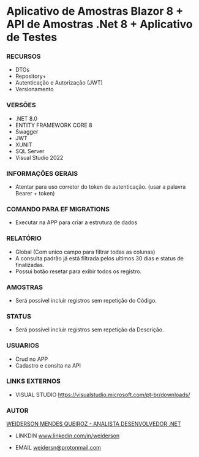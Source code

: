 # Aplicativo de Amostras Blazor 8 + API de Amostras .Net 8 + Aplicativo de Testes

### RECURSOS
+ DTOs
+ Repository+ 
+ Autenticação e Autorização (JWT)
+ Versionamento

### VERSÕES
+ .NET 8.0
+ ENTITY FRAMEWORK CORE 8
+ Swagger
+ JWT
+ XUNIT
+ SQL Server
+ Visual Studio 2022

### INFORMAÇÕES GERAIS
+ Atentar para uso corretor do token de autenticação. (usar a palavra Bearer + token)

### COMANDO PARA EF MIGRATIONS
+ Executar na APP para criar a estrutura de dados

### RELATÓRIO
+ Global (Com unico campo para filtrar todas as colunas)
+ A consulta padrão  já está filtrada pelos ultimos 30 dias e status de finalizadas.
+ Possui botão resetar para exibir todos os registro.

### AMOSTRAS
+ Será possível incluir registros sem repetição do Código.


### STATUS
+ Será possível incluir registros sem repetição da Descrição. 

### USUARIOS
+ Crud no APP
+ Cadastro e conslta na API



### LINKS EXTERNOS

+ VISUAL STUDIO
https://visualstudio.microsoft.com/pt-br/downloads/


### AUTOR
<ins>WEIDERSON MENDES QUEIROZ - ANALISTA DESENVOLVEDOR .NET</ins>

+ LINKDIN
www.linkedin.com/in/weiderson

+ EMAIL
weidersn@protonmail.com
